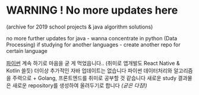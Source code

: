 # WARNING ! No more updates here
(archive for 2019 school projects & java algorithm solutions)  

no more further updates for java - wanna concentrate in python (Data Processing)
if studying for another languages - create another repo for certain language

[파이썬](https://github.com/chichoon/python_alg) 계속 하기로 마음을 굳 게 먹었읍니다.. (취미로 앱개발도 React Native & Kotlin 쓸듯)
더이상 추가적인 자바 업데이트는 없습니다
파이썬 데이터처리와 알고리즘을 주력으로 + Golang, 프론트엔드를 취미로 공부할 것 같습니다
새로운 study 결과물은 새로운 repository를 생성하여 올려두기로 합니다
*(굳은 다짐!)*
